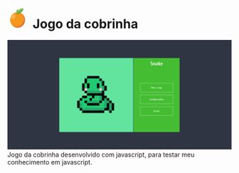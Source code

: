 # <img src="assets/img/orange.svg" width="50px" height="50px" alt="Snake-logo"/> Jogo da cobrinha
<img src="assets/img/screen.png" alt="Snake"/>
Jogo da cobrinha desenvolvido com javascript, para testar meu conhecimento em javascript.